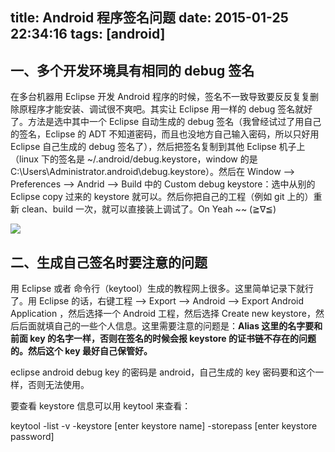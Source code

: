 title: Android 程序签名问题
date: 2015-01-25 22:34:16
tags: [android]
---

## 一、多个开发环境具有相同的 debug 签名

在多台机器用 Eclipse 开发 Android 程序的时候，签名不一致导致要反反复复删除原程序才能安装、调试很不爽吧。其实让 Eclipse 用一样的 debug 签名就好了。方法是选中其中一个 Eclipse 自动生成的 debug 签名（我曾经试过了用自己的签名，Eclipse 的 ADT 不知道密码，而且也没地方自己输入密码，所以只好用 Eclipse 自己生成的 debug 签名了），然后把签名复制到其他 Eclipse 机子上（linux 下的签名是 ~/.android/debug.keystore，window 的是 C:\Users\Administrator\.android\debug.keystore）。然后在 Window -->  Preferences --> Andrid --> Build 中的 Custom debug keystore：选中从别的 Eclipse copy 过来的 keystore 就可以。然后你把自己的工程（例如 git 上的）重新 clean、build 一次，就可以直接装上调试了。On Yeah ~~ (≧∇≦)

![](http://7u2hy4.com1.z0.glb.clouddn.com/android/keystore/1.jpeg)

## 二、生成自己签名时要注意的问题

用 Eclipse 或者 命令行（keytool）生成的教程网上很多。这里简单记录下就行了。用 Eclipse 的话，右键工程 --> Export --> Android --> Export Android Application ，然后选择一个 Android 工程，然后选择 Create new keystore，然后后面就填自己的一些个人信息。这里需要注意的问题是：**Alias 这里的名字要和前面 key 的名字一样，否则在签名的时候会报 keystore 的证书链不存在的问题的。然后这个 key 最好自己保管好。**

eclipse android debug key 的密码是 android，自己生成的 key 密码要和这个一样，否则无法使用。

要查看 keystore 信息可以用 keytool 来查看： 

keytool -list -v -keystore [enter keystore name] -storepass [enter keystore password]

